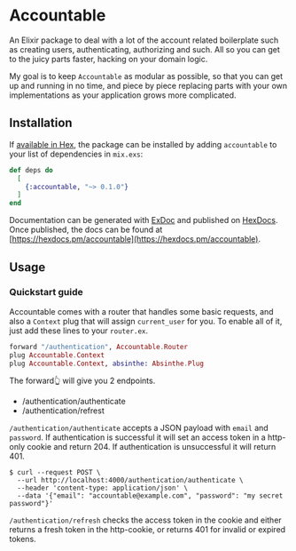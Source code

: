 # Accountable

An Elixir package to deal with a lot of the account related boilerplate such as creating users, authenticating, authorizing and such. All so you can get to the juicy parts faster, hacking on your domain logic.

My goal is to keep `Accountable` as modular as possible, so that you can get up and running in no time, and piece by piece replacing parts with your own implementations as your application grows more complicated.

## Installation

If [available in Hex](https://hex.pm/docs/publish), the package can be installed
by adding `accountable` to your list of dependencies in `mix.exs`:

```elixir
def deps do
  [
    {:accountable, "~> 0.1.0"}
  ]
end
```

Documentation can be generated with [ExDoc](https://github.com/elixir-lang/ex_doc)
and published on [HexDocs](https://hexdocs.pm). Once published, the docs can
be found at [https://hexdocs.pm/accountable](https://hexdocs.pm/accountable).

## Usage

### Quickstart guide

Accountable comes with a router that handles some basic requests, and also a `Context` plug that will assign `current_user` for you. To enable all of it, just add these lines to your `router.ex`.

```elixir
forward "/authentication", Accountable.Router
plug Accountable.Context
plug Accountable.Context, absinthe: Absinthe.Plug
```

The forward👆  will give you 2 endpoints.

- /authentication/authenticate
- /authentication/refrest

`/authentication/authenticate` accepts a JSON payload with `email` and `password`. If authentication is successful it will set an access token in a http-only cookie and return 204. If authentication is unsuccessful it will return 401.

```console
$ curl --request POST \
  --url http://localhost:4000/authentication/authenticate \
  --header 'content-type: application/json' \
  --data '{"email": "accountable@example.com", "password": "my secret password"}'
```


`/authentication/refresh` checks the access token in the cookie and either returns a fresh token in the http-cookie, or returns 401 for invalid or expired tokens.

